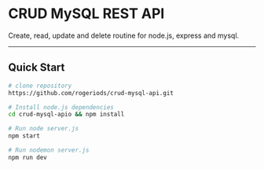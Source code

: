 # CRUD MySQL REST API

Create, read, update and delete routine for node.js, express and mysql.

---

## Quick Start

```bash
# clone repository
https://github.com/rogeriods/crud-mysql-api.git

# Install node.js dependencies
cd crud-mysql-apio && npm install

# Run node server.js
npm start

# Run nodemon server.js
npm run dev
```
